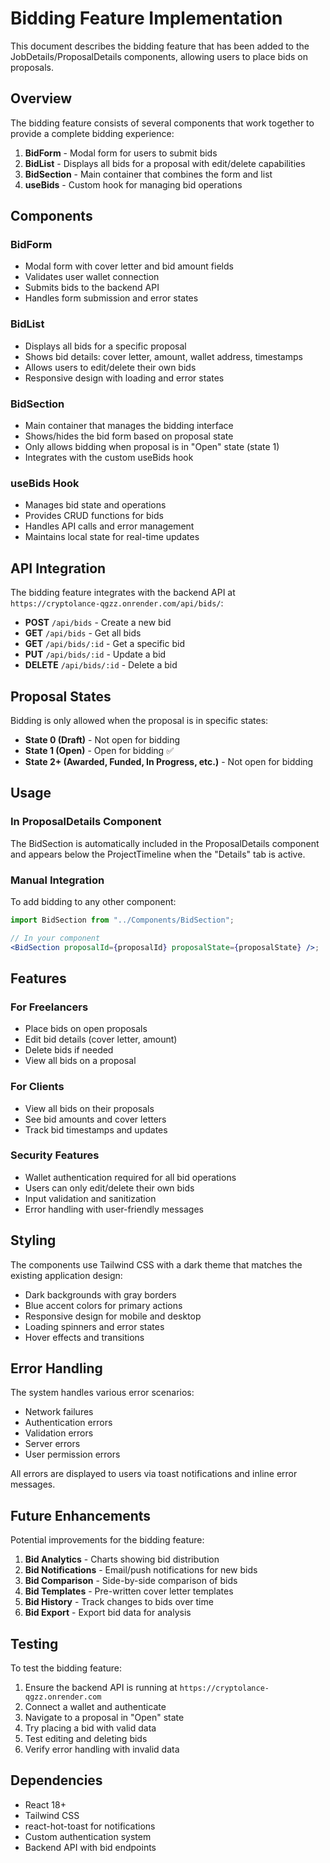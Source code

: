 # Bidding Feature Implementation

This document describes the bidding feature that has been added to the JobDetails/ProposalDetails components, allowing users to place bids on proposals.

## Overview

The bidding feature consists of several components that work together to provide a complete bidding experience:

1. **BidForm** - Modal form for users to submit bids
2. **BidList** - Displays all bids for a proposal with edit/delete capabilities
3. **BidSection** - Main container that combines the form and list
4. **useBids** - Custom hook for managing bid operations

## Components

### BidForm

- Modal form with cover letter and bid amount fields
- Validates user wallet connection
- Submits bids to the backend API
- Handles form submission and error states

### BidList

- Displays all bids for a specific proposal
- Shows bid details: cover letter, amount, wallet address, timestamps
- Allows users to edit/delete their own bids
- Responsive design with loading and error states

### BidSection

- Main container that manages the bidding interface
- Shows/hides the bid form based on proposal state
- Only allows bidding when proposal is in "Open" state (state 1)
- Integrates with the custom useBids hook

### useBids Hook

- Manages bid state and operations
- Provides CRUD functions for bids
- Handles API calls and error management
- Maintains local state for real-time updates

## API Integration

The bidding feature integrates with the backend API at `https://cryptolance-qgzz.onrender.com/api/bids/`:

- **POST** `/api/bids` - Create a new bid
- **GET** `/api/bids` - Get all bids
- **GET** `/api/bids/:id` - Get a specific bid
- **PUT** `/api/bids/:id` - Update a bid
- **DELETE** `/api/bids/:id` - Delete a bid

## Proposal States

Bidding is only allowed when the proposal is in specific states:

- **State 0 (Draft)** - Not open for bidding
- **State 1 (Open)** - Open for bidding ✅
- **State 2+ (Awarded, Funded, In Progress, etc.)** - Not open for bidding

## Usage

### In ProposalDetails Component

The BidSection is automatically included in the ProposalDetails component and appears below the ProjectTimeline when the "Details" tab is active.

### Manual Integration

To add bidding to any other component:

```jsx
import BidSection from "../Components/BidSection";

// In your component
<BidSection proposalId={proposalId} proposalState={proposalState} />;
```

## Features

### For Freelancers

- Place bids on open proposals
- Edit bid details (cover letter, amount)
- Delete bids if needed
- View all bids on a proposal

### For Clients

- View all bids on their proposals
- See bid amounts and cover letters
- Track bid timestamps and updates

### Security Features

- Wallet authentication required for all bid operations
- Users can only edit/delete their own bids
- Input validation and sanitization
- Error handling with user-friendly messages

## Styling

The components use Tailwind CSS with a dark theme that matches the existing application design:

- Dark backgrounds with gray borders
- Blue accent colors for primary actions
- Responsive design for mobile and desktop
- Loading spinners and error states
- Hover effects and transitions

## Error Handling

The system handles various error scenarios:

- Network failures
- Authentication errors
- Validation errors
- Server errors
- User permission errors

All errors are displayed to users via toast notifications and inline error messages.

## Future Enhancements

Potential improvements for the bidding feature:

1. **Bid Analytics** - Charts showing bid distribution
2. **Bid Notifications** - Email/push notifications for new bids
3. **Bid Comparison** - Side-by-side comparison of bids
4. **Bid Templates** - Pre-written cover letter templates
5. **Bid History** - Track changes to bids over time
6. **Bid Export** - Export bid data for analysis

## Testing

To test the bidding feature:

1. Ensure the backend API is running at `https://cryptolance-qgzz.onrender.com`
2. Connect a wallet and authenticate
3. Navigate to a proposal in "Open" state
4. Try placing a bid with valid data
5. Test editing and deleting bids
6. Verify error handling with invalid data

## Dependencies

- React 18+
- Tailwind CSS
- react-hot-toast for notifications
- Custom authentication system
- Backend API with bid endpoints
